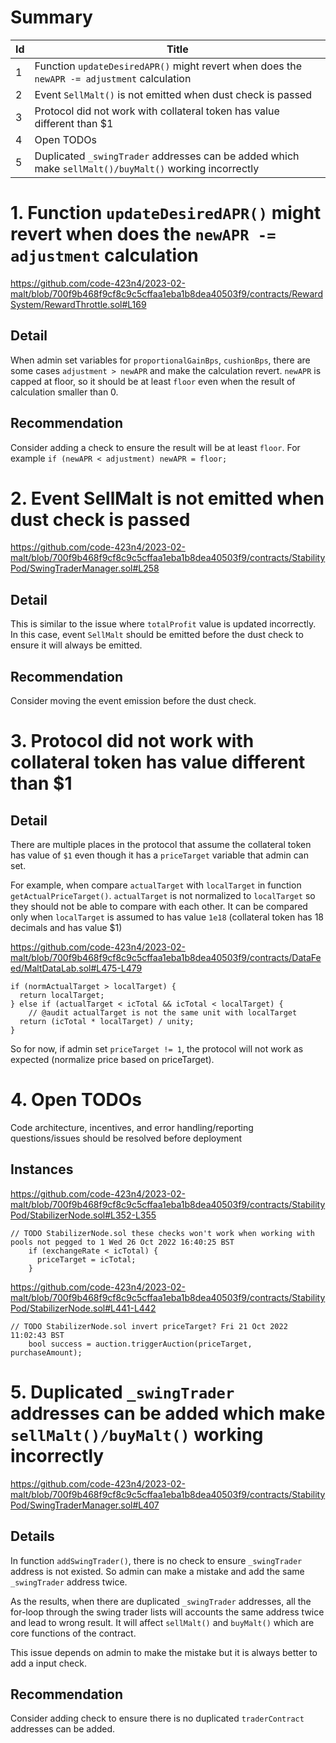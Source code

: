# Summary

| Id | Title |
| -- | ----- |
| 1 | Function `updateDesiredAPR()` might revert when does the `newAPR -= adjustment` calculation |
| 2 | Event `SellMalt()` is not emitted when dust check is passed |
| 3 | Protocol did not work with collateral token has value different than $1 |
| 4 | Open TODOs |
| 5 | Duplicated `_swingTrader` addresses can be added which make `sellMalt()/buyMalt()` working incorrectly |  

# 1. Function `updateDesiredAPR()` might revert when does the `newAPR -= adjustment` calculation

https://github.com/code-423n4/2023-02-malt/blob/700f9b468f9cf8c9c5cffaa1eba1b8dea40503f9/contracts/RewardSystem/RewardThrottle.sol#L169

## Detail
When admin set variables for `proportionalGainBps`, `cushionBps`, there are some cases `adjustment > newAPR` and make the calculation revert. `newAPR` is capped at floor, so it should be at least `floor` even when the result of calculation smaller than 0.

## Recommendation
Consider adding a check to ensure the result will be at least `floor`. For example `if (newAPR < adjustment) newAPR = floor;`


# 2. Event SellMalt is not emitted when dust check is passed

https://github.com/code-423n4/2023-02-malt/blob/700f9b468f9cf8c9c5cffaa1eba1b8dea40503f9/contracts/StabilityPod/SwingTraderManager.sol#L258

## Detail
This is similar to the issue where `totalProfit` value is updated incorrectly. In this case, event `SellMalt` should be emitted before the dust check to ensure it will always be emitted.

## Recommendation
Consider moving the event emission before the dust check.

# 3. Protocol did not work with collateral token has value different than $1

## Detail
There are multiple places in the protocol that assume the collateral token has value of `$1` even though it has a `priceTarget` variable that admin can set. 

For example, when compare `actualTarget` with `localTarget` in function `getActualPriceTarget()`. `actualTarget` is not normalized to `localTarget` so they should not be able to compare with each other. It can be compared only when `localTarget` is assumed to has value `1e18` (collateral token has 18 decimals and has value $1)

https://github.com/code-423n4/2023-02-malt/blob/700f9b468f9cf8c9c5cffaa1eba1b8dea40503f9/contracts/DataFeed/MaltDataLab.sol#L475-L479

```solidity
if (normActualTarget > localTarget) {
  return localTarget;
} else if (actualTarget < icTotal && icTotal < localTarget) {
    // @audit actualTarget is not the same unit with localTarget
  return (icTotal * localTarget) / unity;
}
```

So for now, if admin set `priceTarget != 1`, the protocol will not work as expected (normalize price based on priceTarget).

# 4. Open TODOs

Code architecture, incentives, and error handling/reporting questions/issues should be resolved before deployment

## Instances
https://github.com/code-423n4/2023-02-malt/blob/700f9b468f9cf8c9c5cffaa1eba1b8dea40503f9/contracts/StabilityPod/StabilizerNode.sol#L352-L355

```solidity
// TODO StabilizerNode.sol these checks won't work when working with pools not pegged to 1 Wed 26 Oct 2022 16:40:25 BST
    if (exchangeRate < icTotal) {
      priceTarget = icTotal;
    }
```

https://github.com/code-423n4/2023-02-malt/blob/700f9b468f9cf8c9c5cffaa1eba1b8dea40503f9/contracts/StabilityPod/StabilizerNode.sol#L441-L442

```solidity
// TODO StabilizerNode.sol invert priceTarget? Fri 21 Oct 2022 11:02:43 BST
    bool success = auction.triggerAuction(priceTarget, purchaseAmount);
```

# 5. Duplicated `_swingTrader` addresses can be added which make `sellMalt()/buyMalt()` working incorrectly

https://github.com/code-423n4/2023-02-malt/blob/700f9b468f9cf8c9c5cffaa1eba1b8dea40503f9/contracts/StabilityPod/SwingTraderManager.sol#L407

## Details
In function `addSwingTrader()`, there is no check to ensure `_swingTrader` address is not existed. So admin can make a mistake and add the same `_swingTrader` address twice.

As the results, when there are duplicated `_swingTrader` addresses, all the for-loop through the swing trader lists will accounts the same address twice and lead to wrong result. It will affect `sellMalt()` and `buyMalt()` which are core functions of the contract.

This issue depends on admin to make the mistake but it is always better to add a input check. 

## Recommendation
Consider adding check to ensure there is no duplicated `traderContract` addresses can be added.

